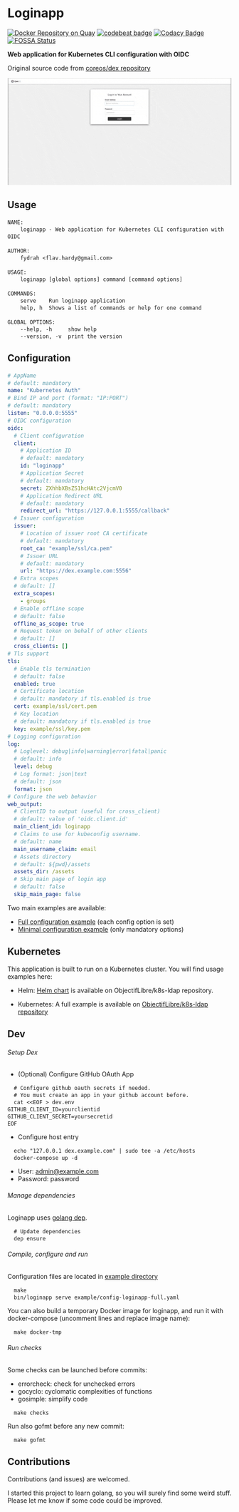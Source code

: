 # Loginapp

[![Docker Repository on Quay](https://quay.io/repository/fydrah/loginapp/status "Docker Repository on Quay")](https://quay.io/repository/fydrah/loginapp) [![codebeat badge](https://codebeat.co/badges/bb90084d-9b89-4af7-9a2c-150b7d4802da)](https://codebeat.co/projects/github-com-fydrah-loginapp-master) [![Codacy Badge](https://api.codacy.com/project/badge/Grade/0689fc84adb844cab356a625625ef54c)](https://www.codacy.com/app/fydrah/loginapp?utm_source=github.com&amp;utm_medium=referral&amp;utm_content=fydrah/loginapp&amp;utm_campaign=Badge_Grade) [![FOSSA Status](https://app.fossa.io/api/projects/git%2Bgithub.com%2Ffydrah%2Floginapp.svg?type=shield)](https://app.fossa.io/projects/git%2Bgithub.com%2Ffydrah%2Floginapp?ref=badge_shield)



**Web application for Kubernetes CLI configuration with OIDC**

Original source code from [coreos/dex repository](https://github.com/coreos/dex/tree/master/cmd/example-app)

![Demo](./docs/images/loginapp.gif)

## Usage

```shell
NAME:
    loginapp - Web application for Kubernetes CLI configuration with OIDC

AUTHOR:
    fydrah <flav.hardy@gmail.com>

USAGE:
    loginapp [global options] command [command options]

COMMANDS:
    serve    Run loginapp application
    help, h  Shows a list of commands or help for one command

GLOBAL OPTIONS:
    --help, -h     show help
    --version, -v  print the version
```

## Configuration

```yaml
# AppName
# default: mandatory
name: "Kubernetes Auth"
# Bind IP and port (format: "IP:PORT")
# default: mandatory
listen: "0.0.0.0:5555"
# OIDC configuration
oidc:
  # Client configuration
  client:
    # Application ID
    # default: mandatory
    id: "loginapp"
    # Application Secret
    # default: mandatory
    secret: ZXhhbXBsZS1hcHAtc2VjcmV0
    # Application Redirect URL
    # default: mandatory
    redirect_url: "https://127.0.0.1:5555/callback"
  # Issuer configuration
  issuer:
    # Location of issuer root CA certificate
    # default: mandatory
    root_ca: "example/ssl/ca.pem"
    # Issuer URL
    # default: mandatory
    url: "https://dex.example.com:5556"
  # Extra scopes
  # default: []
  extra_scopes:
    - groups
  # Enable offline scope
  # default: false
  offline_as_scope: true
  # Request token on behalf of other clients
  # default: []
  cross_clients: []
# Tls support
tls:
  # Enable tls termination
  # default: false
  enabled: true
  # Certificate location
  # default: mandatory if tls.enabled is true
  cert: example/ssl/cert.pem
  # Key location
  # default: mandatory if tls.enabled is true
  key: example/ssl/key.pem
# Logging configuration
log:
  # Loglevel: debug|info|warning|error|fatal|panic
  # default: info
  level: debug
  # Log format: json|text
  # default: json
  format: json
# Configure the web behavior
web_output:
  # ClientID to output (useful for cross_client)
  # default: value of 'oidc.client.id'
  main_client_id: loginapp
  # Claims to use for kubeconfig username.
  # default: name
  main_username_claim: email
  # Assets directory
  # default: ${pwd}/assets
  assets_dir: /assets
  # Skip main page of login app
  # default: false
  skip_main_page: false
```

Two main examples are available:
* [Full configuration example](./example/config-loginapp-full.yaml) (each config option is set)
* [Minimal configuration example](./example/config-loginapp-minimal.yaml) (only mandatory options)

## Kubernetes

This application is built to run on a Kubernetes cluster. You will find usage examples here:
* Helm: [Helm chart](https://github.com/ObjectifLibre/k8s-ldap/tree/master/charts/k8s-ldap) is available on ObjectifLibre/k8s-ldap repository.

* Kubernetes: A full example is available on [ObjectifLibre/k8s-ldap repository](https://github.com/ObjectifLibre/k8s-ldap)

## Dev

###### Setup Dex

* (Optional) Configure GitHub OAuth App

```shell
  # Configure github oauth secrets if needed.
  # You must create an app in your github account before.
  cat <<EOF > dev.env
GITHUB_CLIENT_ID=yourclientid
GITHUB_CLIENT_SECRET=yoursecretid
EOF
```

* Configure host entry

```shell
  echo "127.0.0.1 dex.example.com" | sudo tee -a /etc/hosts
  docker-compose up -d
```

* User: admin@example.com
* Password: password

###### Manage dependencies

Loginapp uses [golang dep](https://golang.github.io/dep/docs/installation.html).

```shell
  # Update dependencies
  dep ensure
```

###### Compile, configure and run

Configuration files are located in [example directory](./example/)

```shell
  make
  bin/loginapp serve example/config-loginapp-full.yaml
```

You can also build a temporary Docker image for loginapp, and
run it with docker-compose (uncomment lines and replace image name):

```shell
  make docker-tmp
```

###### Run checks

Some checks can be launched before commits:
* errorcheck: check for unchecked errors
* gocyclo: cyclomatic complexities of functions
* gosimple: simplify code

```shell
  make checks
```

Run also gofmt before any new commit:

```shell
  make gofmt
```

## Contributions

Contributions (and issues) are welcomed.

I started this project to learn golang, so you will surely find some weird stuff. Please let me know if some code could be improved.
